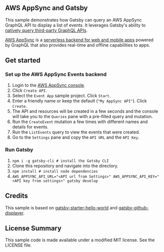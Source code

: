 ## AWS AppSync and Gatsby

This sample demonstrates how Gatsby can query an AWS AppSync GraphQL API to display a list of events. It leverages Gatsby's ability to [natively query third-party GraphQL APIs](https://www.gatsbyjs.org/blog/2018-09-25-announcing-graphql-stitching-support/). 

[AWS AppSync](https://aws.amazon.com/appsync/) is a [serverless backend for web and mobile apps](https://www.youtube.com/watch?v=x6s34ecJvik) powered by GraphQL that also provides real-time and offline capabilities to apps. 

## Get started

### Set up the AWS AppSync Events backend

1. Login to the [AWS AppSync console](https://us-west-2.console.aws.amazon.com/appsync/home?region=us-west-2#/).
1. Click `Create API`.
1. Select the `Event App` sample project. Click `Start`.
1. Enter a friendly name or keep the default (`"My AppSync API"`). Click `Create`.
1. The API and resources will be created in a few seconds and the console will take you to the `Queries` pane with a pre-filled query and mutation.
1. Run the `CreateEvent` mutation a few times with different names and details for events.
1. Run the `ListEvents` query to view the events that were created.
1. Go to the `Settings` pane and copy the `API URL` and the `API Key`.

### Run Gatsby

1. `npm i -g gatsby-cli # install the Gatsby CLI`
1. Clone this repository and navigate into the directory.
1. `npm install # install node dependencies`
1. `AWS_APPSYNC_API_URL="<API url from Settings>" AWS_APPSYNC_API_KEY="<API key from settings>" gatsby develop`

## Credits

This sample is based on [gatsby-starter-hello-world](https://github.com/gatsbyjs/gatsby-starter-hello-world) and [gatsby-github-displayer](https://github.com/freiksenet/gatsby-github-displayer).

## License Summary

This sample code is made available under a modified MIT license. See the LICENSE file.
